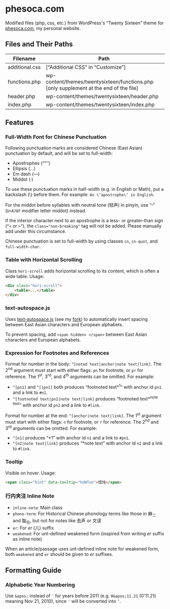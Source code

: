 # phesoca.com

Modified files (php, css, etc.) from WordPress's “Twenty Sixteen” theme for [phesoca.com](https://phesoca.com), my personal website.

## Files and Their Paths

|Filename|Path|
|-|-|
|additional.css|[“Additional CSS” in “Customize”]|
|functions.php|wp-content/themes/twentysixteen/functions.php<br>[only supplement at the end of the file]|
|header.php|wp-content/themes/twentysixteen/header.php|
|index.php|wp-content/themes/twentysixteen/index.php|

## Features

### Full-Width Font for Chinese Punctuation

Following punctuation marks are considered Chinese (East Asian) punctuation by default, and will be set to full-width:

- Apostrophes (“”‘’)
- Ellipsis (…)
- Em dash (—)
- Middot (·)

To use these punctuation marks in half-width (e.g. in English or Math), put a backslash (\\) before them. For example: `An \‘apostrophe\’ in English`.

For the middot before syllables with neutral tone (轻声) in pinyin, use “ꞏ” (`U+A78F` modifier letter middot) instead.

If the interior character next to an apostrophe is a less- or greater-than sign (`“<` or `>”`), the `class="non-breaking"` tag will not be added. Please manually add under this circumstance.

Chinese punctuation is set to full-width by using classes `cn`, `cn-quot`, and `full-width-char`.

### Table with Horizontal Scrolling

Class `hori-scroll` adds horizontal scrolling to its content, which is often a wide table. Usage:

```html
<div class="hori-scroll">
	<table>...</table>
</div>
```

### text-autospace.js

Uses [text-autospace.js](https://github.com/mastermay/text-autospace.js) (see my [fork](https://github.com/untunt/text-autospace.js)) to automatically insert spacing between East Asian characters and European alphabets.

To prevent spacing, add `<span hidden> </span>` between East Asian characters and European alphabets.

### Expression for Footnotes and References

Format for number in the body: `^[noted text|anchor|note text|link]`. The 2<sup>nd</sup> argument must start with either flags: `pn` for footnote, or `pr` for reference. The 1<sup>st</sup>, 3<sup>rd</sup>, and 4<sup>th</sup> arguments can be omitted. For example:

- `^[pn1]` and `^[|pn1]` both produces “footnoted text\*<sup>1</sup>” with anchor id `pn1` and a link to `#n1`.
- `^[footnoted text|pn1|note text|link]` produces “footnoted text\*<sup>note text</sup>” with anchor id `pn2` and a link to `#link`.

Format for number at the end: `^[anchor|note text|link]`. The 1<sup>st</sup> argument must start with either flags: `n` for footnote, or `r` for reference. The 2<sup>nd</sup> and 3<sup>rd</sup> arguments can be omitted. For example:

- `^[n1]` produces “\*1” with anchor id `n1` and a link to `#pn1`.
- `^[n2|note text|link]` produces “\*note text” with anchor id `n2` and a link to `#link`.

### Tooltip

Visible on hover. Usage:

```html
<span class="hint" data-tooltip="hUNTun">馄饨</span>
```

### 行内夹注 Inline Note

- `inline-note`: Main class
- `phono-term`: For Historical Chinese phonology terms like those in 麻<sub>二</sub> and 脂<sub>合</sub>, but not for notes like 去声 or 文读
- `er`: For *er* (儿) suffix
- `weakened`: For unt-defined weakened form (inspired from writing *er* suffix as inline note)

When an article/passage uses unt-defined inline note for weakened form, both `weakened` and `er` should be given to *er* suffixes.

## Formatting Guide

### Alphabetic Year Numbering

Use `&apos;` instead of `'` for years before 2011 (e.g. `0&apos;11.21` (0'11.21) meaning Nov 21, 2010), since `'` will be converted into `’`.

